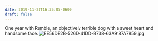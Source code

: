 ```yaml
---
date: 2019-11-20T16:35:05-0600
draft: false
---
```


One year with Rumble, an objectively terrible dog with a sweet heart and handsome face. ![EE56DE2B-526D-41DD-B738-63A9187A7859.jpg](https://ianwhitney.micro.blog/uploads/2019/52ebe6bc1e.jpg)


